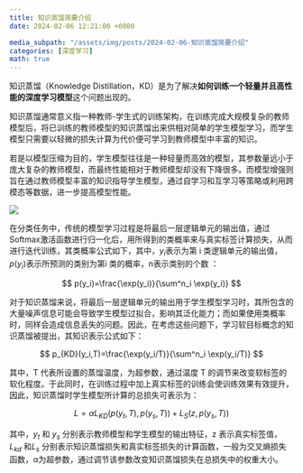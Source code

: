 ```yaml
---
title: 知识蒸馏简要介绍
date: 2024-02-06 12:21:00 +0800

media_subpath: "/assets/img/posts/2024-02-06-知识蒸馏简要介绍"
categories: [深度学习]
math: true
---
```


知识蒸馏（Knowledge Distillation，KD）是为了解决**如何训练一个轻量并且高性能的深度学习模型**这个问题出现的。

知识蒸馏通常意义指一种教师-学生式的训练架构，在训练完成大规模复杂的教师模型后，将已训练的教师模型的知识蒸馏出来供相对简单的学生模型学习，而学生模型只需要以轻微的损失计算为代价便可学习到教师模型中丰富的知识。

若是以模型压缩为目的，学生模型往往是一种轻量而高效的模型，其参数量远小于庞大复杂的教师模型，而最终性能相对于教师模型却没有下降很多。而模型增强则旨在通过教师模型丰富的知识指导学生模型，通过自学习和互学习等策略或利用跨模态等数据，进一步提高模型性能。

![](zl_zl.png)

在分类任务中，传统的模型学习过程是将最后一层逻辑单元的输出值，通过Softmax激活函数进行归一化后，用所得到的类概率来与真实标签计算损失，从而进行迭代训练，其类概率公式如下，其中，$y_i$表示为第 i 类逻辑单元的输出值，$p(y_i)$表示所预测的类别为第i 类的概率，n表示类别的个数 ：

$$
p(y_i)=\frac{\exp(y_i)}{\sum^n_i \exp(y_i)}
$$

对于知识蒸馏来说，将最后一层逻辑单元的输出用于学生模型学习时，其所包含的大量噪声信息可能会导致学生模型过拟合，影响其泛化能力；而如果使用类概率时，同样会造成信息丢失的问题。因此，在考虑这些问题下，学习软目标概念的知识蒸馏被提出，其知识表示公式如下：

$$
p_{KD}(y_i,T)=\frac{\exp(y_i/T)}{\sum^n_i \exp(y_i/T)}
$$

其中，T 代表所设置的蒸馏温度，为超参数，通过温度 T 的调节来改变软标签的软化程度。于此同时，在训练过程中加上真实标签的训练会使训练效果有效提升，因此，知识蒸馏时学生模型所计算的总损失可表示为：

$$
L = \alpha L_{KD} ( p( y_t ,T ), p( y_s ,T )) +L_S ( z, p( y_s ,T))
$$

其中，$y_t$ 和 $y_s$ 分别表示教师模型和学生模型的输出特征，z 表示真实标签值，$L_{kd}$ 和$L_s$ 分别表示知识蒸馏损失和真实标签损失的计算函数，一般为交叉熵损失函数，α为超参数，通过调节该参数改变知识蒸馏损失在总损失中的权重大小。